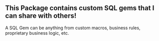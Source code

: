 ## This Package contains custom SQL gems that I can share with others!

A SQL Gem can be anything from custom macros, business rules, proprietary business logic, etc.